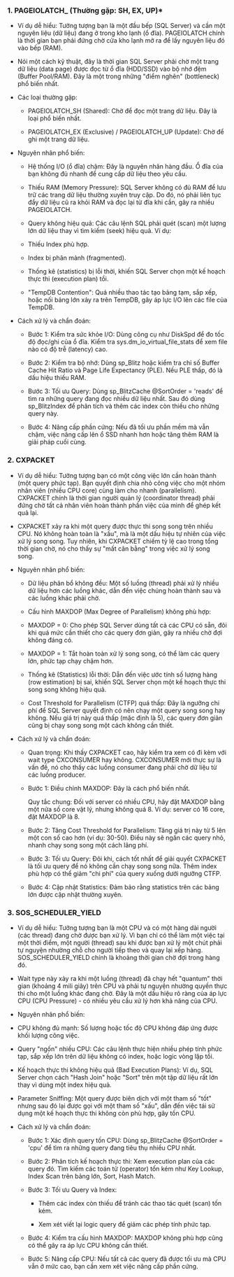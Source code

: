 ### 1. PAGEIOLATCH_ (Thường gặp: SH, EX, UP)*

- Ví dụ dễ hiểu: Tưởng tượng bạn là một đầu bếp (SQL Server) và cần một nguyên liệu (dữ liệu) đang ở trong kho lạnh (ổ đĩa). PAGEIOLATCH chính là thời gian bạn phải đứng chờ cửa kho lạnh mở ra để lấy nguyên liệu đó vào bếp (RAM).

- Nói một cách kỹ thuật, đây là thời gian SQL Server phải chờ một trang dữ liệu (data page) được đọc từ ổ đĩa (HDD/SSD) vào bộ nhớ đệm (Buffer Pool/RAM). Đây là một trong những "điểm nghẽn" (bottleneck) phổ biến nhất.

- Các loại thường gặp:

	- PAGEIOLATCH_SH (Shared): Chờ để đọc một trang dữ liệu. Đây là loại phổ biến nhất.

	- PAGEIOLATCH_EX (Exclusive) / PAGEIOLATCH_UP (Update): Chờ để ghi một trang dữ liệu.

- Nguyên nhân phổ biến:

	- Hệ thống I/O (ổ đĩa) chậm: Đây là nguyên nhân hàng đầu. Ổ đĩa của bạn không đủ nhanh để cung cấp dữ liệu theo yêu cầu.

	- Thiếu RAM (Memory Pressure): SQL Server không có đủ RAM để lưu trữ các trang dữ liệu thường xuyên truy cập. Do đó, nó phải liên tục đẩy dữ liệu cũ ra khỏi RAM và đọc lại từ đĩa khi cần, gây ra nhiều PAGEIOLATCH.

	- Query không hiệu quả: Các câu lệnh SQL phải quét (scan) một lượng lớn dữ liệu thay vì tìm kiếm (seek) hiệu quả. Ví dụ:

	- Thiếu Index phù hợp.

	- Index bị phân mảnh (fragmented).

	- Thống kê (statistics) bị lỗi thời, khiến SQL Server chọn một kế hoạch thực thi (execution plan) tồi.

	- "TempDB Contention": Quá nhiều thao tác tạo bảng tạm, sắp xếp, hoặc nối bảng lớn xảy ra trên TempDB, gây áp lực I/O lên các file của TempDB.

- Cách xử lý và chẩn đoán:

	- Bước 1: Kiểm tra sức khỏe I/O: Dùng công cụ như DiskSpd để đo tốc độ đọc/ghi của ổ đĩa. Kiểm tra sys.dm_io_virtual_file_stats để xem file nào có độ trễ (latency) cao.

	- Bước 2: Kiểm tra bộ nhớ: Dùng sp_Blitz hoặc kiểm tra chỉ số Buffer Cache Hit Ratio và Page Life Expectancy (PLE). Nếu PLE thấp, đó là dấu hiệu thiếu RAM.

	- Bước 3: Tối ưu Query: Dùng sp_BlitzCache @SortOrder = 'reads' để tìm ra những query đang đọc nhiều dữ liệu nhất. Sau đó dùng sp_BlitzIndex để phân tích và thêm các index còn thiếu cho những query này.

	- Bước 4: Nâng cấp phần cứng: Nếu đã tối ưu phần mềm mà vẫn chậm, việc nâng cấp lên ổ SSD nhanh hơn hoặc tăng thêm RAM là giải pháp cuối cùng.

### 2. CXPACKET

- Ví dụ dễ hiểu: Tưởng tượng bạn có một công việc lớn cần hoàn thành (một query phức tạp). Bạn quyết định chia nhỏ công việc cho một nhóm nhân viên (nhiều CPU core) cùng làm cho nhanh (parallelism). CXPACKET chính là thời gian người quản lý (coordinator thread) phải đứng chờ tất cả nhân viên hoàn thành phần việc của mình để ghép kết quả lại.

- CXPACKET xảy ra khi một query được thực thi song song trên nhiều CPU. Nó không hoàn toàn là "xấu", mà là một dấu hiệu tự nhiên của việc xử lý song song. Tuy nhiên, khi CXPACKET chiếm tỷ lệ cao trong tổng thời gian chờ, nó cho thấy sự "mất cân bằng" trong việc xử lý song song.

- Nguyên nhân phổ biến:

	- Dữ liệu phân bổ không đều: Một số luồng (thread) phải xử lý nhiều dữ liệu hơn các luồng khác, dẫn đến việc chúng hoàn thành sau và các luồng khác phải chờ.

	- Cấu hình MAXDOP (Max Degree of Parallelism) không phù hợp:

	- MAXDOP = 0: Cho phép SQL Server dùng tất cả các CPU có sẵn, đôi khi quá mức cần thiết cho các query đơn giản, gây ra nhiều chờ đợi không đáng có.

	- MAXDOP = 1: Tắt hoàn toàn xử lý song song, có thể làm các query lớn, phức tạp chạy chậm hơn.

	- Thống kê (Statistics) lỗi thời: Dẫn đến việc ước tính số lượng hàng (row estimation) bị sai, khiến SQL Server chọn một kế hoạch thực thi song song không hiệu quả.

	- Cost Threshold for Parallelism (CTFP) quá thấp: Đây là ngưỡng chi phí để SQL Server quyết định có nên chạy một query song song hay không. Nếu giá trị này quá thấp (mặc định là 5), các query đơn giản cũng bị chạy song song một cách không cần thiết.

- Cách xử lý và chẩn đoán:

	- Quan trọng: Khi thấy CXPACKET cao, hãy kiểm tra xem có đi kèm với wait type CXCONSUMER hay không. CXCONSUMER mới thực sự là vấn đề, nó cho thấy các luồng consumer đang phải chờ dữ liệu từ các luồng producer.

	- Bước 1: Điều chỉnh MAXDOP: Đây là cách phổ biến nhất.

		Quy tắc chung: Đối với server có nhiều CPU, hãy đặt MAXDOP bằng một nửa số core vật lý, nhưng không quá 8. Ví dụ: server có 16 core, đặt MAXDOP là 8.

	- Bước 2: Tăng Cost Threshold for Parallelism: Tăng giá trị này từ 5 lên một con số cao hơn (ví dụ: 30-50). Điều này sẽ ngăn các query nhỏ, nhanh chạy song song một cách lãng phí.

	- Bước 3: Tối ưu Query: Đôi khi, cách tốt nhất để giải quyết CXPACKET là tối ưu query để nó không cần chạy song song nữa. Thêm index phù hợp có thể giảm "chi phí" của query xuống dưới ngưỡng CTFP.

	- Bước 4: Cập nhật Statistics: Đảm bảo rằng statistics trên các bảng lớn được cập nhật thường xuyên.

### 3. SOS_SCHEDULER_YIELD

- Ví dụ dễ hiểu: Tưởng tượng bạn là một CPU và có một hàng dài người (các thread) đang chờ được bạn xử lý. Vì bạn chỉ có thể làm một việc tại một thời điểm, một người (thread) sau khi được bạn xử lý một chút phải tự nguyện nhường chỗ cho người tiếp theo và quay lại xếp hàng. SOS_SCHEDULER_YIELD chính là khoảng thời gian chờ đợi trong hàng đó.

- Wait type này xảy ra khi một luồng (thread) đã chạy hết "quantum" thời gian (khoảng 4 mili giây) trên CPU và phải tự nguyện nhường quyền thực thi cho một luồng khác đang chờ. Đây là một dấu hiệu rõ ràng của áp lực CPU (CPU Pressure) - có nhiều yêu cầu xử lý hơn khả năng của CPU.

- Nguyên nhân phổ biến:

- CPU không đủ mạnh: Số lượng hoặc tốc độ CPU không đáp ứng được khối lượng công việc.

- Query "ngốn" nhiều CPU: Các câu lệnh thực hiện nhiều phép tính phức tạp, sắp xếp lớn trên dữ liệu không có index, hoặc logic vòng lặp tồi.

- Kế hoạch thực thi không hiệu quả (Bad Execution Plans): Ví dụ, SQL Server chọn cách "Hash Join" hoặc "Sort" trên một tập dữ liệu rất lớn thay vì dùng một index hiệu quả.

- Parameter Sniffing: Một query được biên dịch với một tham số "tốt" nhưng sau đó lại được gọi với một tham số "xấu", dẫn đến việc tái sử dụng một kế hoạch thực thi không còn phù hợp, gây tốn CPU.

- Cách xử lý và chẩn đoán:

	- Bước 1: Xác định query tốn CPU: Dùng sp_BlitzCache @SortOrder = 'cpu' để tìm ra những query đang tiêu thụ nhiều CPU nhất.

	- Bước 2: Phân tích kế hoạch thực thi: Xem execution plan của các query đó. Tìm kiếm các toán tử (operator) tốn kém như Key Lookup, Index Scan trên bảng lớn, Sort, Hash Match.

	- Bước 3: Tối ưu Query và Index:

		- Thêm các index còn thiếu để tránh các thao tác quét (scan) tốn kém.

		- Xem xét viết lại logic query để giảm các phép tính phức tạp.

	- Bước 4: Kiểm tra cấu hình MAXDOP: MAXDOP không phù hợp cũng có thể gây ra áp lực CPU không cần thiết.

	- Bước 5: Nâng cấp CPU: Nếu tất cả các query đã được tối ưu mà CPU vẫn ở mức cao, bạn cần xem xét việc nâng cấp phần cứng.